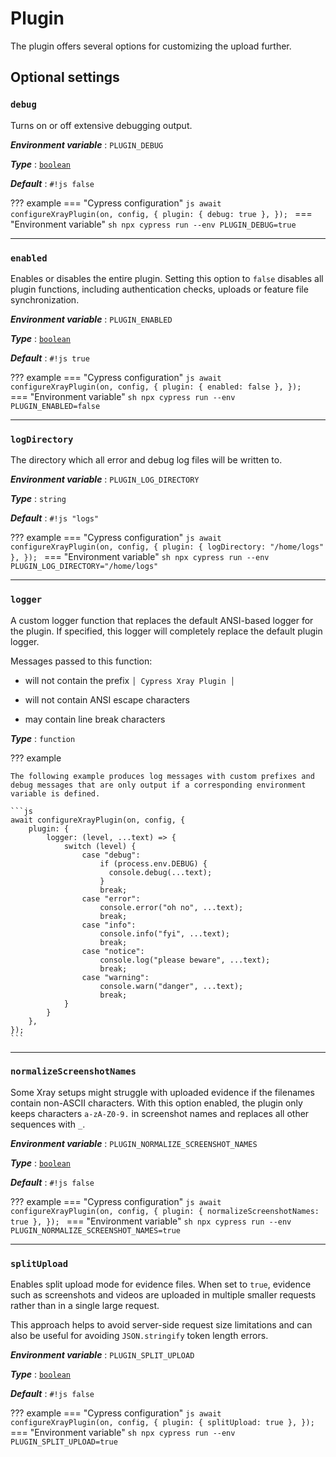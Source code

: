 # Plugin

The plugin offers several options for customizing the upload further.

## Optional settings

### `debug`

Turns on or off extensive debugging output.

***Environment variable***
: `PLUGIN_DEBUG`

***Type***
: [`boolean`](types.md#boolean)

***Default***
: `#!js false`

??? example
    === "Cypress configuration"
        ```js
        await configureXrayPlugin(on, config, {
            plugin: {
                debug: true
            },
        });
        ```
    === "Environment variable"
        ```sh
        npx cypress run --env PLUGIN_DEBUG=true
        ```

<hr/>

### `enabled`

Enables or disables the entire plugin.
Setting this option to `false` disables all plugin functions, including authentication checks, uploads or feature file synchronization.

***Environment variable***
: `PLUGIN_ENABLED`

***Type***
: [`boolean`](types.md#boolean)

***Default***
: `#!js true`

??? example
    === "Cypress configuration"
        ```js
        await configureXrayPlugin(on, config, {
            plugin: {
                enabled: false
            },
        });
        ```
    === "Environment variable"
        ```sh
        npx cypress run --env PLUGIN_ENABLED=false
        ```

<hr/>

### `logDirectory`

The directory which all error and debug log files will be written to.

***Environment variable***
: `PLUGIN_LOG_DIRECTORY`

***Type***
: `string`

***Default***
: `#!js "logs"`

??? example
    === "Cypress configuration"
        ```js
        await configureXrayPlugin(on, config, {
            plugin: {
                logDirectory: "/home/logs"
            },
        });
        ```
    === "Environment variable"
        ```sh
        npx cypress run --env PLUGIN_LOG_DIRECTORY="/home/logs"
        ```

<hr/>

### `logger`

A custom logger function that replaces the default ANSI-based logger for the plugin.
If specified, this logger will completely replace the default plugin logger.

Messages passed to this function:

- will not contain the prefix `│ Cypress Xray Plugin │`

- will not contain ANSI escape characters

- may contain line break characters

***Type***
: `function`

??? example

    The following example produces log messages with custom prefixes and debug messages that are only output if a corresponding environment variable is defined.

    ```js
    await configureXrayPlugin(on, config, {
        plugin: {
            logger: (level, ...text) => {
                switch (level) {
                    case "debug":
                        if (process.env.DEBUG) {
                          console.debug(...text);
                        }
                        break;
                    case "error":
                        console.error("oh no", ...text);
                        break;
                    case "info":
                        console.info("fyi", ...text);
                        break;
                    case "notice":
                        console.log("please beware", ...text);
                        break;
                    case "warning":
                        console.warn("danger", ...text);
                        break;
                }
            }
        },
    });
    ```

<hr/>

### `normalizeScreenshotNames`

Some Xray setups might struggle with uploaded evidence if the filenames contain non-ASCII characters.
With this option enabled, the plugin only keeps characters `a-zA-Z0-9.` in screenshot names and replaces all other sequences with `_`.

***Environment variable***
: `PLUGIN_NORMALIZE_SCREENSHOT_NAMES`

***Type***
: [`boolean`](types.md#boolean)

***Default***
: `#!js false`

??? example
    === "Cypress configuration"
        ```js
        await configureXrayPlugin(on, config, {
            plugin: {
                normalizeScreenshotNames: true
            },
        });
        ```
    === "Environment variable"
        ```sh
        npx cypress run --env PLUGIN_NORMALIZE_SCREENSHOT_NAMES=true
        ```

<hr/>

### `splitUpload`

Enables split upload mode for evidence files.
When set to `true`, evidence such as screenshots and videos are uploaded in multiple smaller requests rather than in a single large request.

This approach helps to avoid server-side request size limitations and can also be useful for avoiding `JSON.stringify` token length errors.

***Environment variable***
: `PLUGIN_SPLIT_UPLOAD`

***Type***
: [`boolean`](types.md#boolean)

***Default***
: `#!js false`

??? example
    === "Cypress configuration"
        ```js
        await configureXrayPlugin(on, config, {
            plugin: {
                splitUpload: true
            },
        });
        ```
    === "Environment variable"
        ```sh
        npx cypress run --env PLUGIN_SPLIT_UPLOAD=true
        ```
